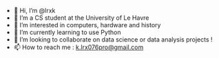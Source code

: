 - 👋 Hi, I’m @lrxk
- 👀 I’m a CS student at the University of Le Havre
- 👀 I’m interested in computers, hardware and history
- 🌱 I’m currently learning to use Python
- 💞️ I’m looking to collaborate on data science or data analysis projects !
- 📫 How to reach me : k.lrx076pro@gmail.com

<!---
lrxk/lrxk is a ✨ special ✨ repository because its `README.md` (this file) appears on your GitHub profile.
You can click the Preview link to take a look at your changes.
--->
